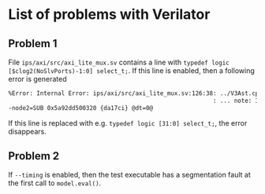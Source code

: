 # List of problems with Verilator

## Problem 1

File `ips/axi/src/axi_lite_mux.sv` contains a line with `typedef logic [$clog2(NoSlvPorts)-1:0] select_t;`.
If this line is enabled, then a following error is generated

```txt
%Error: Internal Error: ips/axi/src/axi_lite_mux.sv:126:38: ../V3Ast.cpp:1101: Comparison of a node with dtypep() with a node without dtypep()
                                                          : ... note: In instance 'Didactic.SystemControl_SS.SysCtrl_SS.Ctrl_xbar.i_axi_lite_xbar.i_xbar.gen_mst_port_mux[0].i_axi_lite_mux'
-node2=SUB 0x5a92dd500320 {da17ci} @dt=0@
```

If this line is replaced with e.g. `typedef logic [31:0] select_t;`, the error disappears.

## Problem 2

If `--timing` is enabled, then the test executable has a segmentation fault at the first call to `model.eval()`.
